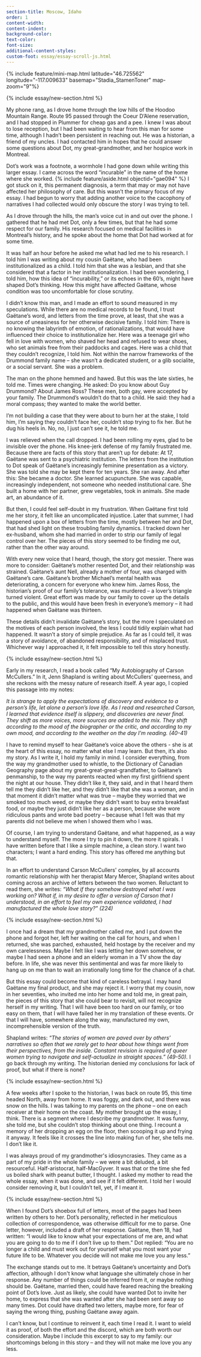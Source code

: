 ```yaml
---
section-title: Moscow, Idaho
order: 1
content-width:  
content-indent: 
background-color: 
text-color: 
font-size:
additional-content-styles:
custom-foot: essay/essay-scroll-js.html
---
```

<div class="row my-4" >
<div class="" markdown="1">


{% include feature/mini-map.html latitude="46.725562" longitude="-117.009633" basemap="Stadia_StamenToner" map-zoom="9"%}

{% include essay/new-section.html %} 


My phone rang, as I drove home through the low hills of the Hoodoo Mountain Range. Route 95 passed through the Coeur D’Alene reservation, and I had stopped in Plummer for cheap gas and a pee. I knew I was about to lose reception, but I had been waiting to hear from this man for some time, although I hadn’t been persistent in reaching out. He was a historian, a friend of my uncles. I had contacted him in hopes that he could answer some questions about Dot, my great-grandmother, and her hospice work in Montreal.

Dot’s work was a footnote, a wormhole I had gone down while writing this larger essay. I came across the word “incurable” in the name of the home where she worked. {% include feature/aside.html objectid="gae094" %} I got stuck on it, this permanent diagnosis, a term that may or may not have affected her philosophy of care. But this wasn’t the primary focus of my essay. I had begun to worry that adding another voice to the cacophony of narratives I had collected would only obscure the story I was trying to tell.



As I drove through the hills, the man’s voice cut in and out over the phone. I gathered that he had met Dot, only a few times, but that he had some respect for our family. His research focused on medical facilities in Montreal’s history, and he spoke about the home that Dot had worked at for some time.

It was half an hour before he asked me what had led me to his research. I told him I was writing about my cousin Gaëtane, who had been institutionalized as a child. I told him that she was a lesbian, and that she considered that a factor in her institutionalization. I had been wondering, I told him, how this idea of “incurability,” or its echoes in the 60’s, might have shaped Dot’s thinking. How this might have affected Gaëtane, whose condition was too uncomfortable for close scrutiny.

I didn’t know this man, and I made an effort to sound measured in my speculations. While there are no medical records to be found, I trust Gaëtane’s word, and letters from the time prove, at least, that she was a source of uneasiness for her otherwise decisive family. I told him: There is no knowing the labyrinth of emotion, of rationalizations, that would have influenced their choice to institutionalize her. Here was a teenage girl who fell in love with women, who shaved her head and refused to wear shoes, who set animals free from their paddocks and cages. Here was a child that they couldn’t recognize, I told him. Not within the narrow frameworks of the Drummond family name – she wasn’t a dedicated student, or a glib socialite, or a social servant. She was a problem.

The man on the phone hemmed and hawed. But this was the late sixties, he told me. Times were changing. He asked: Do you know about Guy Drummond? About James Ross? These men, both gay, were accepted by your family. The Drummond’s wouldn’t do that to a child. He said: they had a moral compass; they wanted to make the world better.

I’m not building a case that they were about to burn her at the stake, I told him, I’m saying they couldn’t face her, couldn’t stop trying to fix her. But he dug his heels in. No, no, I just can’t see it, he told me.

I was relieved when the call dropped. I had been rolling my eyes, glad to be invisible over the phone. His knee-jerk defense of my family frustrated me. Because there are facts of this story that aren’t up for debate: At 17, Gaëtane was sent to a psychiatric institution. The letters from the institution to Dot speak of Gaëtane’s increasingly feminine presentation as a victory. She was told she may be kept there for ten years. She ran away. And after this: She became a doctor. She learned acupuncture. She was capable, increasingly independent, not someone who needed institutional care. She built a home with her partner, grew vegetables, took in animals. She made art, an abundance of it.

But then, I could feel self-doubt in my frustration. When Gaëtane first told me her story, it felt like an uncomplicated injustice. Later that summer, I had happened upon a box of letters from the time, mostly between her and Dot, that had shed light on these troubling family dynamics. I tracked down her ex-husband, whom she had married in order to strip our family of legal control over her. The pieces of this story seemed to be finding me out, rather than the other way around.

With every new voice that I heard, though, the story got messier. There was more to consider: Gaëtane’s mother resented Dot, and their relationship was strained. Gaëtane’s aunt Nell, already a mother of four, was charged with Gaëtane’s care. Gaëtane’s brother Michael’s mental health was deteriorating, a concern for everyone who knew him. James Ross, the historian’s proof of our family’s tolerance, was murdered – a lover’s triangle turned violent. Great effort was made by our family to cover up the details to the public, and this would have been fresh in everyone’s memory – it had happened when Gaëtane was thirteen.

These details didn’t invalidate Gaëtane’s story, but the more I speculated on the motives of each person involved, the less I could tidily explain what had happened. It wasn’t a story of simple prejudice. As far as I could tell, it was a story of avoidance, of abandoned responsibility, and of misplaced trust. Whichever way I approached it, it felt impossible to tell this story honestly.

{% include essay/new-section.html %} 

Early in my research, I read a book called “My Autobiography of Carson McCullers.” In it, Jenn Shapland is writing about McCullers’ queerness, and she reckons with the messy nature of research itself. A year ago, I copied this passage into my notes: 

*It is strange to apply the expectations of discovery and evidence to a person’s life, let alone a person’s love life. As I read and researched Carson, I learned that evidence itself is slippery, and discoveries are never final. They shift as more voices, more sources are added to the mix. They shift according to the mood of the biographer or the critic, and according to my own mood, and according to the weather on the day I’m reading. (40-41)*

I have to remind myself to hear Gaëtane’s voice above the others \- she is at the heart of this essay, no matter what else I may learn. But then, it’s also my story. As I write it, I hold my family in mind. I consider everything, from the way my grandmother used to whistle, to the Dictionary of Canadian Geography page about my great-great-great-grandfather, to Gaëtane’s penmanship, to the way my parents reacted when my first girlfriend spent the night at our house. They didn’t like it, they said, and in that I heard them tell me they didn’t like her, and they didn’t like that she was a woman, and in that moment it didn’t matter what was true – maybe they worried that we smoked too much weed, or maybe they didn’t want to buy extra breakfast food, or maybe they just didn’t like her as a person, because she wore ridiculous pants and wrote bad poetry – because what I felt was that my parents did not believe me when I showed them who I was. 

Of course, I am trying to understand Gaëtane, and what happened, as a way to understand myself. The more I try to pin it down, the more it spirals. I have written before that I like a simple machine, a clean story. I want two characters; I want a hard ending. This story has offered me anything but that. 

In an effort to understand Carson McCullers' complex, by all accounts romantic relationship with her therapist Mary Mercer, Shapland writes about coming across an archive of letters between the two women. Reluctant to read them, she writes: *“What if they somehow destroyed what I was working on? What if, in my desire to offer a version of Carson that I understood, in an effort to feel my own experience validated, I had manufactured the whole love story?” (224)* 

{% include essay/new-section.html %} 


I once had a dream that my grandmother called me, and I put down the phone and forgot her, left her waiting on the call for hours, and when I returned, she was parched, exhausted, held hostage by the receiver and my own carelessness. Maybe I felt like I was letting her down somehow, or maybe I had seen a phone and an elderly woman in a TV show the day before. In life, she was never this sentimental and was far more likely to hang up on me than to wait an irrationally long time for the chance of a chat. 

But this essay could become that kind of careless betrayal. I may hand Gaëtane my final product, and she may reject it. I worry that my cousin, now in her seventies, who invited me into her home and told me, in great pain, the pieces of this story that she could bear to revisit, will not recognize herself in my writing. That I will have been too hard on our family, or too easy on them, that I will have failed her in my translation of these events. Or that I will have, somewhere along the way, manufactured my own, incomprehensible version of the truth.

Shapland writes: *“The stories of women are paved over by others’ narratives so often that we rarely get to hear about how things went from their perspectives, from the inside. Constant revision is required of queer women trying to navigate and self-actualize in straight spaces.” (49-50).* I go back through my writing. The historian denied my conclusions for lack of proof, but what if there is none?

{% include essay/new-section.html %} 

A few weeks after I spoke to the historian, I was back on route 95, this time headed North, away from home. It was foggy, and dark out, and there was snow on the hills. I was talking to my parents on the phone – one on each receiver at their home on the coast.  My mother brought up the essay, I think. There is a segment where I describe my grandmother. It was funny, she told me, but she couldn’t stop thinking about one thing. I recount a memory of her dropping an egg on the floor, then scooping it up and frying it anyway. It feels like it crosses the line into making fun of her, she tells me. I don’t like it.  

I was always proud of my grandmother's idiosyncrasies. They came as a part of my pride in the whole family – we were a bit deluded, a bit resourceful. Half-aristocrat, half-MacGyver. It was that or the time she fed us boiled shark with peanut butter, I thought. I asked my mother to read the whole essay, when it was done, and see if it felt different. I told her I would consider removing it, but I couldn’t tell, yet, if I meant it.  
 
{% include essay/new-section.html %} 

When I found Dot’s shoebox full of letters, most of the pages had been written by others to her. Dot’s personality, reflected in her meticulous collection of correspondence, was otherwise difficult for me to parse. One letter, however, included a draft of her response. Gaëtane, then 18, had written: “I would like to know what your expectations of me are, and what you are going to do to me if I don’t live up to them.” Dot replied: “You are no longer a child and must work out for yourself what you most want your future life to be. Whatever you decide will not make me love you any less.”

The exchange stands out to me. It betrays Gaëtane’s uncertainty and Dot’s affection, although I don't know what language she ultimately chose in her response. Any number of things could be inferred from it, or maybe nothing should be. Gaëtane, married then, could have feared reaching the breaking point of Dot’s love.  Just as likely, she could have wanted Dot to invite her home, to express that she was wanted after she had been sent away so many times. Dot could have drafted two letters, maybe more, for fear of saying the wrong thing, pushing Gaëtane away again. 

I can’t know, but I continue to reinvent it, each time I read it.  I want to wield it as proof, of both the effort and the discord, which are both worth our consideration.  Maybe I include this excerpt to say to my family: our shortcomings belong in this story – and they will not make me love you any less.

[^1]:  I loved the tender spaces, the English greens of emerald and silence, your smell, you illuminated the air from which I defend myself